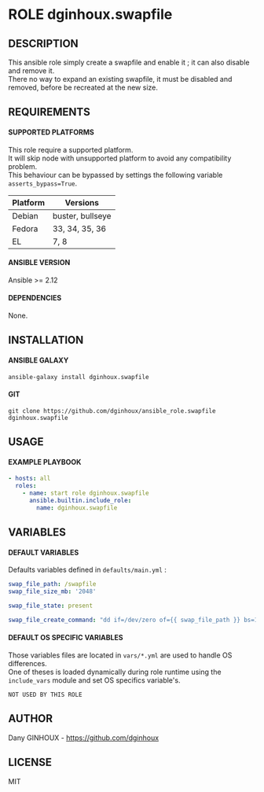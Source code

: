 # ROLE dginhoux.swapfile



## DESCRIPTION

This ansible role simply create a swapfile and enable it ; it can also disable and remove it.<br />
There no way to expand an existing swapfile, it must be disabled and removed, before be recreated at the new size.




## REQUIREMENTS

#### SUPPORTED PLATFORMS

This role require a supported platform.<br />
It will skip node with unsupported platform to avoid any compatibility problem.<br />
This behaviour can be bypassed by settings the following variable `asserts_bypass=True`.

| Platform | Versions |
|----------|----------|
| Debian | buster, bullseye |
| Fedora | 33, 34, 35, 36 |
| EL | 7, 8 |

#### ANSIBLE VERSION

Ansible >= 2.12

#### DEPENDENCIES

None.



## INSTALLATION

#### ANSIBLE GALAXY

```shell
ansible-galaxy install dginhoux.swapfile
```
#### GIT

```shell
git clone https://github.com/dginhoux/ansible_role.swapfile dginhoux.swapfile
```


## USAGE

#### EXAMPLE PLAYBOOK

```yaml
- hosts: all
  roles:
    - name: start role dginhoux.swapfile
      ansible.builtin.include_role:
        name: dginhoux.swapfile
```


## VARIABLES

#### DEFAULT VARIABLES

Defaults variables defined in `defaults/main.yml` : 

```yaml
swap_file_path: /swapfile
swap_file_size_mb: '2048'

swap_file_state: present

swap_file_create_command: "dd if=/dev/zero of={{ swap_file_path }} bs=1M count={{ swap_file_size_mb }}"
```

#### DEFAULT OS SPECIFIC VARIABLES

Those variables files are located in `vars/*.yml` are used to handle OS differences.<br />
One of theses is loaded dynamically during role runtime using the `include_vars` module and set OS specifics variable's.

`NOT USED BY THIS ROLE`



## AUTHOR

Dany GINHOUX - https://github.com/dginhoux



## LICENSE

MIT
